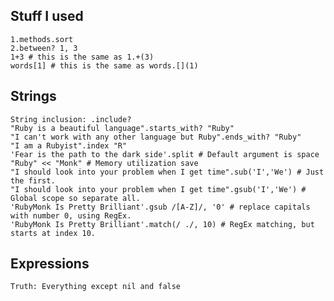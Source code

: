 ## Stuff I used

	1.methods.sort
	2.between? 1, 3
	1+3 # this is the same as 1.+(3)
	words[1] # this is the same as words.[](1)

## Strings

	String inclusion: .include?
	"Ruby is a beautiful language".starts_with? "Ruby"
	"I can't work with any other language but Ruby".ends_with? "Ruby"
	"I am a Rubyist".index "R"
	'Fear is the path to the dark side'.split # Default argument is space
	"Ruby" << "Monk" # Memory utilization save
	"I should look into your problem when I get time".sub('I','We') # Just the first.
	"I should look into your problem when I get time".gsub('I','We') # Global scope so separate all.
	'RubyMonk Is Pretty Brilliant'.gsub /[A-Z]/, '0' # replace capitals with number 0, using RegEx.
	'RubyMonk Is Pretty Brilliant'.match(/ ./, 10) # RegEx matching, but starts at index 10.

## Expressions

	Truth: Everything except nil and false